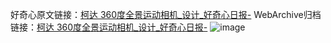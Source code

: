 好奇心原文链接：[柯达 360度全景运动相机_设计_好奇心日报-](https://www.qdaily.com/articles/3222.html)
WebArchive归档链接：[柯达 360度全景运动相机_设计_好奇心日报-](http://web.archive.org/web/20190623151718/https://www.qdaily.com/articles/3222.html)
![image](http://ww3.sinaimg.cn/large/007d5XDply1g3v6u9606gj30u02pk7kx)